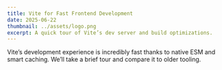 ```yaml
---
title: Vite for Fast Frontend Development
date: 2025-06-22
thumbnail: ../assets/logo.png
excerpt: A quick tour of Vite’s dev server and build optimizations.
---
```


Vite’s development experience is incredibly fast thanks to native ESM and smart caching. We’ll take a brief tour and compare it to older tooling.



